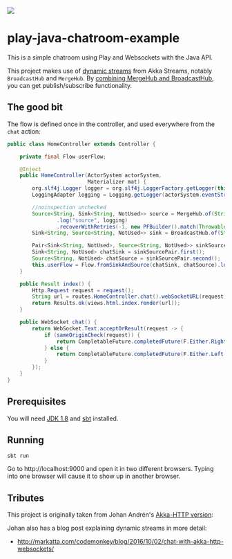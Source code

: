 [<img src="https://img.shields.io/travis/playframework/play-java-chatroom-example.svg"/>](https://travis-ci.org/playframework/play-java-chatroom-example)

# play-java-chatroom-example

This is a simple chatroom using Play and Websockets with the Java API.

This project makes use of [dynamic streams](http://doc.akka.io/docs/akka/current/java/stream/stream-dynamic.html) from Akka Streams, notably `BroadcastHub` and `MergeHub`.  By [combining MergeHub and BroadcastHub](http://doc.akka.io/docs/akka/current/java/stream/stream-dynamic.html#Dynamic_fan-in_and_fan-out_with_MergeHub_and_BroadcastHub), you can get publish/subscribe functionality.

## The good bit

The flow is defined once in the controller, and used everywhere from the `chat` action:

```java
public class HomeController extends Controller {

    private final Flow userFlow;

    @Inject
    public HomeController(ActorSystem actorSystem,
                          Materializer mat) {
        org.slf4j.Logger logger = org.slf4j.LoggerFactory.getLogger(this.getClass());
        LoggingAdapter logging = Logging.getLogger(actorSystem.eventStream(), logger.getName());

        //noinspection unchecked
        Source<String, Sink<String, NotUsed>> source = MergeHub.of(String.class)
                .log("source", logging)
                .recoverWithRetries(-1, new PFBuilder().match(Throwable.class, e -> Source.empty()).build());
        Sink<String, Source<String, NotUsed>> sink = BroadcastHub.of(String.class);

        Pair<Sink<String, NotUsed>, Source<String, NotUsed>> sinkSourcePair = source.toMat(sink, Keep.both()).run(mat);
        Sink<String, NotUsed> chatSink = sinkSourcePair.first();
        Source<String, NotUsed> chatSource = sinkSourcePair.second();
        this.userFlow = Flow.fromSinkAndSource(chatSink, chatSource).log("userFlow", logging);
    }

    public Result index() {
        Http.Request request = request();
        String url = routes.HomeController.chat().webSocketURL(request);
        return Results.ok(views.html.index.render(url));
    }

    public WebSocket chat() {
        return WebSocket.Text.acceptOrResult(request -> {
            if (sameOriginCheck(request)) {
                return CompletableFuture.completedFuture(F.Either.Right(userFlow));
            } else {
                return CompletableFuture.completedFuture(F.Either.Left(forbidden()));
            }
        });
    }
}
```

## Prerequisites

You will need [JDK 1.8](http://www.oracle.com/technetwork/java/javase/downloads/jdk8-downloads-2133151.html) and [sbt](http://www.scala-sbt.org/) installed.

## Running

```
sbt run
```

Go to http://localhost:9000 and open it in two different browsers.  Typing into one browser will cause it to show up in another browser.

## Tributes

This project is originally taken from Johan Andrén's [Akka-HTTP version](https://github.com/johanandren/chat-with-akka-http-websockets/tree/akka-2.4.10):

Johan also has a blog post explaining dynamic streams in more detail:

* http://markatta.com/codemonkey/blog/2016/10/02/chat-with-akka-http-websockets/


